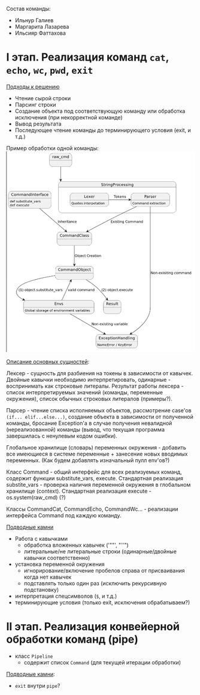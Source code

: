 Состав команды:
- Ильнур Галиев
- Маргарита Лазарева
- Ильсияр Фаттахова

# I этап. Реализация команд `cat`, `echo`, `wc`, `pwd`, `exit`

<ins>Подходы к решению</ins>

- Чтение сырой строки
- Парсинг строки
- Создание объекта под соответствующую команду или обработка исключения (при некорректной команде)
- Вывод результата
- Последующее чтение команды до терминирующего условия (exit, и т.д.)

Пример обработки одной команды:
![Scheme](scheme/scheme.png)

<ins>Описание основных сущностей</ins>:

Лексер - сущность для разбиения на токены в зависимости от кавычек. Двойные кавычки необходимо интерпретировать, одинарные - воспринимать как строковые литералы. Результат работы лексера - список интерпретируемых значений (команды, переменные окружения), список обычных строковых литералов (примеры?).

Парсер - чтение списка исполняемых объектов, рассмотрение case'ов `(if... elif...else...)`, создание объекта в зависимости от полученной команды, бросание Exception'a в случае получения невалидной (нереализованной) команды (вывод, что текущая программа завершилась с ненулевым кодом ошибки).

Глобальное хранилище (словарь) переменных окружения - добавить все имеющиеся в системе переменные + занесение новых вводимых переменных. (Как будем добавлять изначальный пулл env'ов?)

Класс Command - общий интерфейс для всех реализуемых команд, содержит функции substitute_vars,
execute. Стандартная реализация substite_vars - проверка наличия переменной окружения
в глобальном хранилище (context). Стандартная реализация execute - os.system(raw_cmd) (?)

Классы CommandCat, CommandEcho, CommandWc... - реализации интерфейса Command под каждую команду.

<ins>Подводные камни</ins>

- Работа с кавычками
  - обработка вложенных кавычек ('""', "''")
  - литеральные/не литеральные строки (одинарные/двойные кавычки соответственно)
- установка переменной окружения
  - игнорирование/включение пробелов справа от присваивания когда нет кавычек
  - подставлять только один раз (исключить рекурсивную подстановку)
- интерпретация спецсимволов (`$`, и т.д.)
- терминирующие условия (только exit, исключения обрабатываем?)

# II этап.  Реализация конвейерной обработки команд (pipe)

- класс `Pipeline`
  - содержит список `Command` (для текущей итерации обработки)

<ins>Подводные камни</ins>:
- `exit` внутри `pipe`?
